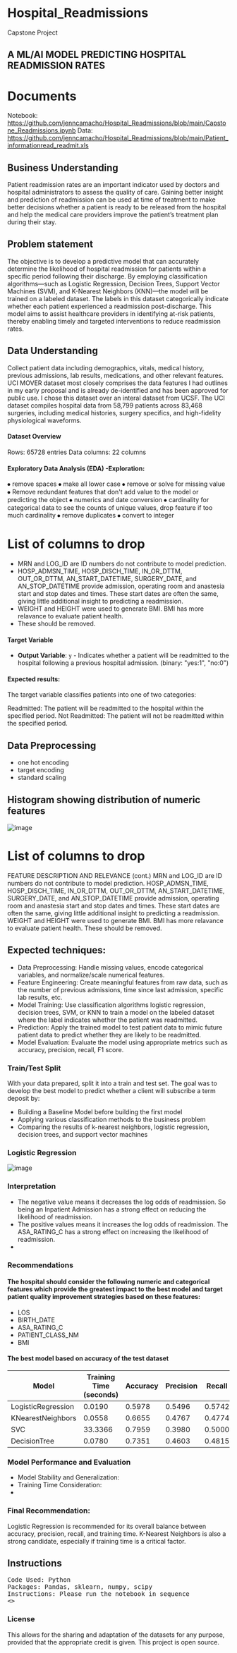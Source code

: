 # Hospital_Readmissions
Capstone Project
## A ML/AI MODEL PREDICTING HOSPITAL READMISSION RATES

# Documents
Notebook: https://github.com/jenncamacho/Hospital_Readmissions/blob/main/Capstone_Readmissions.ipynb
Data: https://github.com/jenncamacho/Hospital_Readmissions/blob/main/Patient_informationread_readmit.xls

## Business Understanding 
Patient readmission rates are an important indicator used by doctors and hospital administrators to assess the quality of care.
Gaining better insight and prediction of readmission can be used at time of treatment to make better decisions whether a patient is ready to be released from the hospital and help the medical care providers improve the patient’s treatment plan during their stay.

## Problem statement
The objective is to develop a predictive model that can accurately determine the likelihood of hospital readmission for patients within a specific period following their discharge. By employing classification algorithms—such as Logistic Regression, Decision Trees, Support Vector Machines (SVM), and K-Nearest Neighbors (KNN)—the model will be trained on a labeled dataset. The labels in this dataset categorically indicate whether each patient experienced a readmission post-discharge. This model aims to assist healthcare providers in identifying at-risk patients, thereby enabling timely and targeted interventions to reduce readmission rates.


## Data Understanding
Collect patient data including demographics, vitals, medical history, previous admissions, lab results, medications, and other relevant features.
UCI MOVER dataset most closely comprises the data features I had outlines in my early proposal and is already de-identified and has been approved for public use.  I chose this dataset over an interal dataset from UCSF.  The UCI dataset compiles hospital data from 58,799 patients across 83,468 surgeries, including medical histories, surgery specifics, and high-fidelity physiological waveforms. 

#### Dataset Overview

Rows:  65728 entries
Data columns: 22 columns

#### Exploratory Data Analysis (EDA) -Exploration:
⦁ remove spaces
⦁ make all lower case
⦁ remove or solve for missing value
⦁ Remove redundant features that don't add value to the model or predicting the object
⦁ numerics and date conversion
⦁ cardinality for categorical data to see the counts of unique values, drop feature if too much cardinality
⦁ remove duplicates
⦁ convert to integer

# List of columns to drop

- MRN and LOG_ID are ID numbers do not contribute to model prediction.
- HOSP_ADMSN_TIME, HOSP_DISCH_TIME, IN_OR_DTTM, OUT_OR_DTTM, AN_START_DATETIME, SURGERY_DATE, and AN_STOP_DATETIME provide admission, operating room and anastesia start and stop dates and times. These start dates are often the same, giving little additional insight to predicting a readmission.
- WEIGHT and HEIGHT were used to generate BMI. BMI has more relavance to evaluate patient health.
- These should be removed.

#### Target Variable

- **Output Variable**: `y` - Indicates whether a patient will be readmitted to the hospital following a previous hospital admission.  (binary: "yes:1", "no:0")

#### Expected results:
The target variable classifies patients into one of two categories:

Readmitted: The patient will be readmitted to the hospital within the specified period.
Not Readmitted: The patient will not be readmitted within the specified period.

## Data Preprocessing

- one hot encoding
- target encoding
- standard scaling

## Histogram showing distribution of numeric features

![image](https://github.com/jenncamacho/Hospital_Readmissions/assets/161406309/5555e865-fbff-4217-a876-992193f55281)


# List of columns to drop
FEATURE DESCRIPTION AND RELEVANCE (cont.)
MRN and LOG_ID are ID numbers do not contribute to model prediction.
HOSP_ADMSN_TIME, HOSP_DISCH_TIME, IN_OR_DTTM, OUT_OR_DTTM, AN_START_DATETIME, SURGERY_DATE, and AN_STOP_DATETIME provide admission, operating room and anastesia start and stop dates and times. These start dates are often the same, giving little additional insight to predicting a readmission.
WEIGHT and HEIGHT were used to generate BMI. BMI has more relavance to evaluate patient health.
These should be removed.


## Expected techniques:
- Data Preprocessing: Handle missing values, encode categorical variables, and normalize/scale numerical features.
- Feature Engineering: Create meaningful features from raw data, such as the number of previous admissions, time since last admission, specific lab results, etc.
- Model Training: Use classification algorithms logistic regression, decision trees, SVM, or KNN to train a model on the labeled dataset where the label indicates whether the patient was readmitted.
- Prediction: Apply the trained model to test patient data to mimic future patient data to predict whether they are likely to be readmitted. ​
- Model Evaluation: Evaluate the model using appropriate metrics such as accuracy, precision, recall, F1 score.

### Train/Test Split
With your data prepared, split it into a train and test set.
The goal was to develop the best model to predict whether a client will subscribe a term deposit by: 

- Building a Baseline Model before building the first model
- Applying various classification methods to the business problem
- Comparing the results of k-nearest neighbors, logistic regression, decision trees, and support vector machines

### Logistic Regression

![image](https://github.com/jenncamacho/Hospital_Readmissions/assets/161406309/0fb5704b-8935-4dff-b04c-89c14aaa6a36)

### Interpretation

- The negative value means it decreases the log odds of readmission. So being an Inpatient Admission has a strong effect on reducing the likelihood of readmission.
- The positive values means it increases the log odds of readmission.  The ASA_RATING_C has a strong effect on increasing the likelihood of readmission.
- 
### Recommendations

#### The hospital should consider the following numeric and categorical features which provide the greatest impact to the best model and target patient quality improvement strategies based on these features:

- LOS              
- BIRTH_DATE
- ASA_RATING_C
- PATIENT_CLASS_NM
- BMI         

#### The best model based on accuracy of the test dataset

| Model              | Training Time (seconds) | Accuracy | Precision | Recall  |
|--------------------|-------------------------|----------|-----------|---------|
| LogisticRegression | 0.0190                  | 0.5978   | 0.5496    | 0.5742  |
| KNearestNeighbors  | 0.0558                  | 0.6655   | 0.4767    | 0.4774  |
| SVC                | 33.3366                 | 0.7959   | 0.3980    | 0.5000  |
| DecisionTree       | 0.0780                  | 0.7351   | 0.4603    | 0.4815  |


### Model Performance and Evaluation 

- Model Stability and Generalization:
- Training Time Consideration:
- 
### Final Recommendation:

Logistic Regression is recommended for its overall balance between accuracy, precision, recall, and training time. K-Nearest Neighbors is also a strong candidate, especially if training time is a critical factor.

## Instructions
<pre>
Code Used: Python
Packages: Pandas, sklearn, numpy, scipy
Instructions: Please run the notebook in sequence
<<https://github.com/jenncamacho/Hospital_Readmissions/blob/main/Capstone_Readmissions.ipynb>>
</pre>

### License

This allows for the sharing and adaptation of the datasets for any purpose, provided that the appropriate credit is given.
This project is open source.

